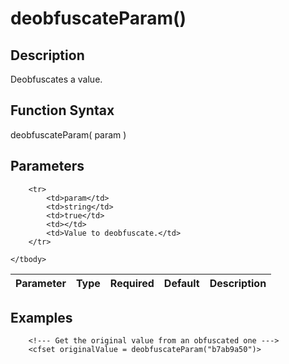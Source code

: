 # deobfuscateParam()

## Description
Deobfuscates a value.

## Function Syntax
deobfuscateParam( param )


## Parameters
<table>
	<thead>
		<tr>
			<th>Parameter</th>
			<th>Type</th>
			<th>Required</th>
			<th>Default</th>
			<th>Description</th>
		</tr>
	</thead>
	<tbody>
		
		<tr>
			<td>param</td>
			<td>string</td>
			<td>true</td>
			<td></td>
			<td>Value to deobfuscate.</td>
		</tr>
		
	</tbody>
</table>


## Examples
	
		<!--- Get the original value from an obfuscated one --->
		<cfset originalValue = deobfuscateParam("b7ab9a50")>
